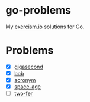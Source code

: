 # go-problems

My [exercism.io](http://exercism.io/) solutions for Go.

# Problems

- [X] [gigasecond](gigasecond)
- [X] [bob](bob)
- [X] [acronym](acronym)
- [X] [space-age](space-age)
- [ ] [two-fer](two-fer)
